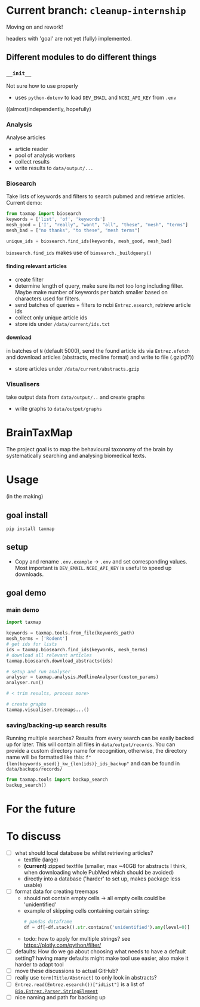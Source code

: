 # Current branch: `cleanup-internship`
Moving on and rework!  

headers with 'goal' are not yet (fully) implemented.

## Different modules to do different things

### `__init__`
Not sure how to use properly
- uses `python-dotenv` to load `DEV_EMAIL` and `NCBI_API_KEY` from `.env`

((almost)independently, hopefully)
### Analysis
Analyse articles
- article reader
- pool of analysis workers
- collect results
- write results to `data/output/...`

### Biosearch
Take lists of keywords and filters to search pubmed and retrieve articles.
Current demo:
```python
from taxmap import biosearch
keywords = ['list', 'of', 'keywords']
mesh_good = ['I', "really", "want", "all", "these", "mesh", "terms"]
mesh_bad = ["no thanks", "to these", "mesh terms"]

unique_ids = biosearch.find_ids(keywords, mesh_good, mesh_bad)
```
`biosearch.find_ids` makes use of `biosearch._buildquery()`

#### finding relevant articles
- create filter
- determine length of query, make sure its not too long including filter. Maybe make number of keywords per batch smaller based on characters used for filters.
- send batches of queries + filters to ncbi `Entrez.esearch`, retrieve article ids
- collect only unique article ids
- store ids under `/data/current/ids.txt`

#### download
in batches of `N` (default 5000), send the found article ids via `Entrez.efetch` and download articles (abstracts, medline format) and write to file (.gzip(!?))
- store articles under `/data/current/abstracts.gzip`


### Visualisers
take output data from `data/output/..` and create graphs
- write graphs to `data/output/graphs`


# BrainTaxMap
The project goal is to map the behavioural taxonomy of the brain by systematically searching and analysing biomedical texts.

# Usage
(in the making)

## goal install
`pip install taxmap`  

## setup 
- Copy and rename `.env.example` -> `.env` and set corresponding values. Most important is `DEV_EMAIL`. `NCBI_API_KEY` is useful to speed up downloads.

## goal demo

### main demo
```python
import taxmap

keywords = taxmap.tools.from_file(keywords_path)
mesh_terms = ['Rodent']
# get ids for lists
ids = taxmap.biosearch.find_ids(keywords, mesh_terms)
# download all relevant articles
taxmap.biosearch.download_abstracts(ids)

# setup and run analyser
analyser = taxmap.analysis.MedlineAnalyser(custom_params)
analyser.run()

# < trim results, process more>

# create graphs
taxmap.visualiser.treemaps...() 

```

### saving/backing-up search results
Running multiple searches? Results from every search can be easily backed up for later. This will contain all files in `data/output/records`.
You can provide a custom directory name for recognition, otherwise, the directory name will be formatted like this: `f"{len(keywords_used)}_kw_{len(ids)}_ids_backup"` and can be found in `data/backups/records/`
```python
from taxmap.tools import backup_search
backup_search()
```
# For the future

# To discuss
- [ ] what should local database be whilst retrieving articles?
    - textfile (large)
    - **(current)** zipped textfile (smaller, max ~40GB for abstracts I think, when downloading whole PubMed which should be avoided)
    - directly into a database ('harder' to set up, makes package less usable)
- [ ] format data for creating treemaps
    - should not contain empty cells -> all empty cells could be 'unidentified'
    - example of skipping cells containing certain string: 
        ```python
        # pandas dataframe
        df = df[~df.stack().str.contains('unidentified').any(level=0)]
        ```
    - todo: how to apply for multiple strings? see https://plotly.com/python/filter/
- [ ] defaults: How do we go about choosing what needs to have a default setting? having many defaults might make tool use easier, also make it harder to adapt tool
- [ ] move these discussions to actual GitHub? 
- [ ] really use `term[Title/Abstract]` to only look in abstracts?
- [ ] `Entrez.read(Entrez.esearch())["idList"]` is a list of [`Bio.Entrez.Parser.StringElement`](https://github.com/biopython/biopython/blob/9e65eebcea1b4d0a497a8f7ebf51c3c1d53cd6e3/Bio/Entrez/Parser.py#L118)
- [ ] nice naming and path for backing up